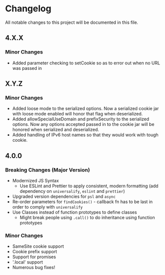 # Changelog

All notable changes to this project will be documented in this file.

## 4.X.X

### Minor Changes
- Added parameter checking to setCookie so as to error out when no URL was passed in

## X.Y.Z

### Minor Changes
- Added loose mode to the serialized options. Now a serialized cookie jar with loose mode enabled will honor that flag when deserialized.
- Added allowSpecialUseDomain and prefixSecurity to the serialized options. Now any options accepted passed in to the cookie jar will be honored when serialized and deserialized.
- Added handling of IPv6 host names so that they would work with tough cookie.

## 4.0.0

### Breaking Changes (Major Version)

- Modernized JS Syntax
  - Use ESLint and Prettier to apply consistent, modern formatting (add dependency on `universalify`, `eslint` and `prettier`)
- Upgraded version dependencies for `psl` and `async`
- Re-order parameters for `findCookies()` - callback fn has to be last in order to comply with `universalify`
- Use Classes instead of function prototypes to define classes
    - Might break people using `.call()` to do inheritance using function prototypes

### Minor Changes
- SameSite cookie support
- Cookie prefix support 
- Support for promises
- '.local' support 
- Numerous bug fixes!



